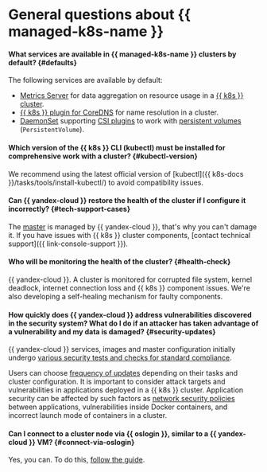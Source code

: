 
# General questions about {{ managed-k8s-name }}

#### What services are available in {{ managed-k8s-name }} clusters by default? {#defaults}

The following services are available by default:
* [Metrics Server](https://github.com/kubernetes-sigs/metrics-server) for data aggregation on resource usage in a [{{ k8s }} cluster](../../managed-kubernetes/concepts/index.md#kubernetes-cluster).
* [{{ k8s }} plugin for CoreDNS](https://coredns.io/plugins/kubernetes/) for name resolution in a cluster.
* [DaemonSet](https://kubernetes.io/docs/concepts/workloads/controllers/daemonset/) supporting [CSI plugins](https://github.com/container-storage-interface/spec) to work with [persistent volumes](../../managed-kubernetes/concepts/volume.md) (`PersistentVolume`).

#### Which version of the {{ k8s }} CLI (kubectl) must be installed for comprehensive work with a cluster? {#kubectl-version}

We recommend using the latest official version of [kubectl]({{ k8s-docs }}/tasks/tools/install-kubectl/) to avoid compatibility issues.

#### Can {{ yandex-cloud }} restore the health of the cluster if I configure it incorrectly? {#tech-support-cases}

The [master](../../managed-kubernetes/concepts/index.md#master) is managed by {{ yandex-cloud }}, that's why you can't damage it. If you have issues with {{ k8s }} cluster components, [contact technical support]({{ link-console-support }}).

#### Who will be monitoring the health of the cluster? {#health-check}

{{ yandex-cloud }}. A cluster is monitored for corrupted file system, kernel deadlock, internet connection loss and {{ k8s }} component issues. We're also developing a self-healing mechanism for faulty components.

#### How quickly does {{ yandex-cloud }} address vulnerabilities discovered in the security system? What do I do if an attacker has taken advantage of a vulnerability and my data is damaged? {#security-updates}

{{ yandex-cloud }} services, images and master configuration initially undergo [various security tests and checks for standard compliance](../../security).

Users can choose [frequency of updates](../../managed-kubernetes/concepts/release-channels-and-updates.md#updates) depending on their tasks and cluster configuration. It is important to consider attack targets and vulnerabilities in applications deployed in a {{ k8s }} cluster. Application security can be affected by such factors as [network security policies](../../managed-kubernetes/concepts/network-policy.md) between applications, vulnerabilities inside Docker containers, and incorrect launch mode of containers in a cluster.

#### Can I connect to a cluster node via {{ oslogin }}, similar to a {{ yandex-cloud }} VM? {#connect-via-oslogin}

Yes, you can. To do this, [follow the guide](../../managed-kubernetes/operations/node-connect-oslogin.md).

